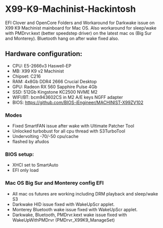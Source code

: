 # X99-K9-Machinist-Hackintosh
EFI Clover and OpenCore Folders and Workaround for Darkwake issue on X99 K9 Machinist mainboard for Mac OS. Also workaround for sleep/wake with PMDrvr.kext (better speedstep driver) on the latest mac os (Big Sur and Monterey). Bluetooth hang on after wake fixed also.

## Hardware configuration:
* CPU: E5-2666v3 Haswell-EP
* MB: X99 K9 v2 Machinist
* Chipset: C216
* RAM: 4x8Gb DDR4 2666 Crucial Desktop
* GPU: Radeon RX 560 Sapphire Pulse 4Gb
* SSD: 512Gb Kingstone KC2500 NVME M2
* WIFI/BT: bcm943602CS in M2 A/E keys NGFF adapter
* BIOS: https://github.com/BIOS-iEngineer/MACHINIST-X99ZV102

### Modes

* Fixed SmartFAN issue after wake with Ultimate Patcher Tool
* Unlocked turbobust for all cpu thread with S3TurboTool
* Undervolting -70/-50 cpu/cache
* flashed by afudos

### BIOS setup: 

* XHCI set to SmartAuto
* EFI only load

### Mac OS Big Sur and Monterey config EFI

* All mac os futures are working including DRM playback and sleep/wake S3
* Darkwake HID issue fixed with WakeUpScr applet. 
* Monterey Bluetooth wake issue fixed with WakeUpScr applet.
* Darkwake, Bluetooth, PMDrvr.kext wake issue fixed with WakeUpWithPMDrvr (PMDrvr_X99K9_ManageSet)
